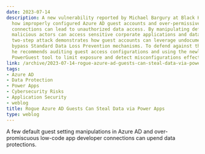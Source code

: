 ```yaml
---
date: 2023-07-14
description: A new vulnerability reported by Michael Bargury at Black Hat USA reveals
  how improperly configured Azure AD guest accounts and over-permissive Power Apps
  connections can lead to unauthorized data access. By manipulating default settings,
  malicious actors can access sensitive corporate applications and data sources. Bargury's
  two-step attack demonstrates how guest accounts can leverage undocumented APIs to
  bypass Standard Data Loss Prevention mechanisms. To defend against these risks,
  he recommends auditing guest access configurations and using the newly introduced
  PowerGuest tool to limit exposure and detect misconfigurations effectively.
link: /archive/2023-07-14-rogue-azure-ad-guests-can-steal-data-via-power-apps
tags:
- Azure AD
- Data Protection
- Power Apps
- Cybersecurity Risks
- Application Security
- weblog
title: Rogue Azure AD Guests Can Steal Data via Power Apps
type: weblog
---
```


A few default guest setting manipulations in Azure AD and over-promiscuous low-code app developer connections can upend data protections.

